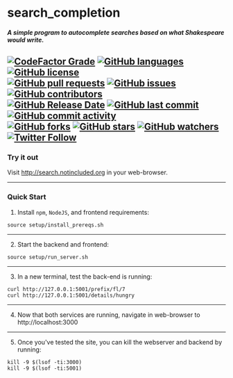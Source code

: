 # search_completion
  
##### A simple program to autocomplete searches based on what Shakespeare would write.
  
[![CodeFactor Grade](https://img.shields.io/codefactor/grade/github/org-not-included/search_completion/main)](https://www.codefactor.io/repository/github/org-not-included/search_completion)
[![GitHub languages](https://img.shields.io/github/languages/top/org-not-included/search_completion)](https://github.com/org-not-included/search_completion/)
[![GitHub license](https://img.shields.io/github/license/org-not-included/search_completion)](https://github.com/org-not-included/search_completion/blob/main/LICENSE)  
[![GitHub pull requests](https://img.shields.io/github/issues-pr/org-not-included/search_completion)](https://github.com/org-not-included/search_completion/pulls)
[![GitHub issues](https://img.shields.io/github/issues/org-not-included/search_completion)](https://github.com/org-not-included/search_completion/issues)
[![GitHub contributors](https://img.shields.io/github/contributors/org-not-included/search_completion)](https://github.com/org-not-included/search_completion/graphs/contributors)  
[![GitHub Release Date](https://img.shields.io/github/release-date/org-not-included/search_completion)](https://github.com/org-not-included/search_completion/releases)
[![GitHub last commit](https://img.shields.io/github/last-commit/org-not-included/search_completion)](https://github.com/org-not-included/search_completion/commits/main)
[![GitHub commit activity](https://img.shields.io/github/commit-activity/m/org-not-included/search_completion)](https://github.com/org-not-included/search_completion/graphs/commit-activity)  
[![GitHub forks](https://img.shields.io/github/forks/org-not-included/search_completion)](https://github.com/org-not-included/search_completion/network)
[![GitHub stars](https://img.shields.io/github/stars/org-not-included/search_completion)](https://github.com/org-not-included/search_completion/stargazers)
[![GitHub watchers](https://img.shields.io/github/watchers/org-not-included/search_completion)](https://github.com/org-not-included/search_completion/watchers)
[![Twitter Follow](https://img.shields.io/twitter/follow/OrgNotIncluded?style=flat)](https://twitter.com/intent/follow?screen_name=OrgNotIncluded)  
---  
### Try it out
Visit http://search.notincluded.org in your web-browser.  
  
---
### Quick Start
1. Install `npm`, `NodeJS`, and frontend requirements:
```
source setup/install_prereqs.sh
```
  
---
  
2. Start the backend and frontend:  
```
source setup/run_server.sh
```
  
---
  
3. In a new terminal, test the back-end is running:  
```
curl http://127.0.0.1:5001/prefix/fl/7
curl http://127.0.0.1:5001/details/hungry
```
  
---
  
4. Now that both services are running, navigate in web-browser to http://localhost:3000  
  
---

5. Once you've tested the site, you can kill the webserver and backend by running:
````
kill -9 $(lsof -ti:3000)
kill -9 $(lsof -ti:5001)
````
  
